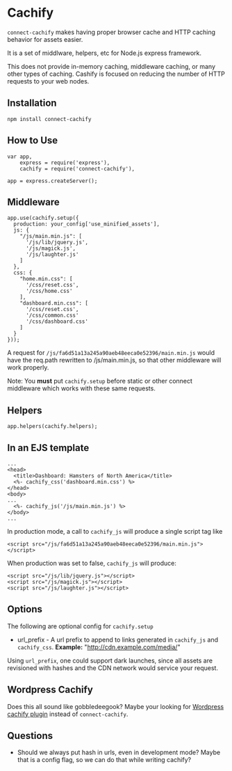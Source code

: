 # Cachify #
``connect-cachify`` makes having proper browser cache and HTTP caching behavior for assets easier.

It is a set of middlware, helpers, etc for Node.js express framework.

This does not provide in-memory caching, middleware caching, or many other types of caching. Cashify is focused on reducing the number of HTTP requests to your web nodes.

## Installation ##

    npm install connect-cachify

## How to Use ##

    var app,
        express = require('express'),
        cachify = require('connect-cachify'),

    app = express.createServer();

## Middleware ##

    app.use(cachify.setup({
      production: your_config['use_minified_assets'],
      js: {
        "/js/main.min.js": [
          '/js/lib/jquery.js',
          '/js/magick.js',
          '/js/laughter.js'
        ]
      },
      css: {
        "home.min.css": [
          '/css/reset.css',
          '/css/home.css'
        ],
        "dashboard.min.css": [
          '/css/reset.css',
          '/css/common.css'
          '/css/dashboard.css'
        ]
      }      
    }));

A request for ``/js/fa6d51a13a245a90aeb48eeca0e52396/main.min.js`` would have the req.path rewritten to /js/main.min.js, so that other middleware will work properly.

Note: You **must** put ``cachify.setup`` before static or other connect middleware which works with these same requests.

## Helpers

    app.helpers(cachify.helpers);

## In an EJS template

    ...
    <head>
      <title>Dashboard: Hamsters of North America</title>
      <%- cachify_css('dashboard.min.css') %>
    </head>
    <body>
    ...
      <%- cachify_js('/js/main.min.js') %>
    </body>
    ...

In production mode, a call to ``cachify_js`` will produce a single script tag like

    <script src="/js/fa6d51a13a245a90aeb48eeca0e52396/main.min.js"></script>

When production was set to false, ``cachify_js`` will produce:

    <script src="/js/lib/jquery.js"></script>
    <script src="/js/magick.js"></script>
    <script src="/js/laughter.js"></script>

## Options ##
The following are optional config for ``cachify.setup``

* url_prefix - A url prefix to append to links generated in ``cachify_js`` and ``cachify_css``. **Example:** "http://cdn.example.com/media/"

Using ``url_prefix``, one could support dark launches, since all assets are revisioned with hashes and the CDN network would service your request.

## Wordpress Cachify ##
Does this all sound like gobbledeegook? Maybe your looking for [Wordpress cachify plugin](http://wordpress.org/extend/plugins/cachify/) instead of ``connect-cachify``.

## Questions ##

* Should we always put hash in urls, even in development mode? Maybe that is a config flag, so we can do that while writing cachify?